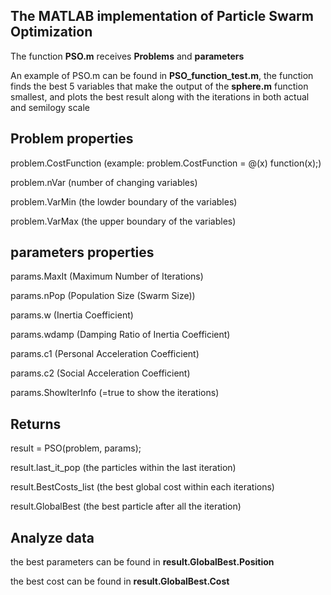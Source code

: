 ## The MATLAB implementation of Particle Swarm Optimization

The function **PSO.m** receives **Problems** and **parameters**

An example of PSO.m can be found in **PSO_function_test.m**, the function finds the best 5 variables that make the output of the **sphere.m** function smallest, and plots the best result along with the iterations in both actual and semilogy scale

## **Problem properties**

  problem.CostFunction (example: problem.CostFunction = @(x) function(x);)
  
  problem.nVar (number of changing variables)
  
  problem.VarMin (the lowder boundary of the variables)
  
  problem.VarMax (the upper boundary of the variables)
  
  
## **parameters properties**

  params.MaxIt (Maximum Number of Iterations)
  
  params.nPop (Population Size (Swarm Size))
  
  params.w  (Inertia Coefficient)
  
  params.wdamp (Damping Ratio of Inertia Coefficient)
  
  params.c1 (Personal Acceleration Coefficient)
  
  params.c2 (Social Acceleration Coefficient)
  
  params.ShowIterInfo (=true to show the iterations)
  
  
## **Returns**

  result = PSO(problem, params);
  
  result.last_it_pop (the particles within the last iteration)
  
  result.BestCosts_list (the best global cost within each iterations)
  
  result.GlobalBest (the best particle after all the iteration)
  
## **Analyze data**

  the best parameters can be found in **result.GlobalBest.Position**
  
  the best cost can be found in **result.GlobalBest.Cost**
  
  
